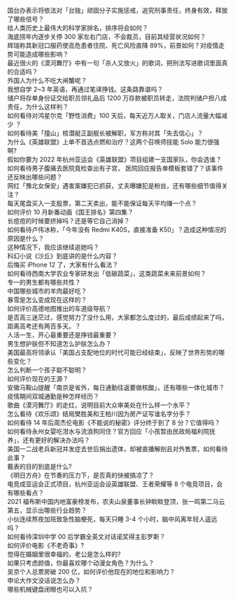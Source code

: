 国台办表示将依法对「台独」顽固分子实施惩戒，追究刑事责任，终身有效，释放了哪些信号？  
给人类历史上最伟大的科学家排名，排序将会如何？  
海底捞年内逐步关停 300 家左右门店，不会裁员，目前其经营状况如何？  
辉瑞称其新冠口服药使高危患者住院、死亡风险直降 89%，前景如何？对疫情走势可能造成哪些影响？  
最近很火的《漠河舞厅》中有一句「杀人又放火」的歌词，把刑法写进歌词里面真的合适吗？  
外国人为什么不吃大闸蟹呢？  
我想自学 2~3 年英语，再通过笔译挣钱。这条路靠谱吗？  
储户将存单身份证交给职员领礼品后 1200 万存款被职员转走，法院判储户担八成责任，为什么这样判？  
如何看待对鸿星尔克「野性消费」100 天后，每天近万人取关，门店人流量大幅减少 ？  
如何看待美「撞山」核潜艇正副舰长被解职，军方称对其「失去信心」？  
为什么《英雄联盟》上单不首选点燃和治疗？这两个召唤师技能 Solo 能力很强啊?  
假如你要为 2022 年杭州亚运会《英雄联盟》项目组建一支国家队，你会选谁？  
如何看待男子腹痛去医院竟检查出有子宫， 医院回应报告单模板套错了？该事件还反映出哪些问题？  
网红「豫北女保安」遇害案嫌犯已抓获，丈夫曝嫌犯是粉丝，还有哪些细节值得关注？  
每天尾盘买入一支股票，第二天卖出，能不能保证每天平均赚一个点？  
如何评价 10 月新番动画《国王排名》第四集？  
长痘痘的时候要挤掉吗？还是等它自己消掉？  
如何看待卢伟冰称，「今年没有 Redmi K40S，直接准备 K50」？造成这种情况的原因是什么？  
这种情况下，我应该继续追她吗？  
科幻小说《沙丘》到底讲的是什么内容？  
后悔买 iPhone 12 了，大家有什么看法？  
如何看待西南大学农业专家研发出「低碳蔬菜」，这类蔬菜未来前景如何？  
专一的男生都有哪些共性？  
中国哪些城市的羊肉最好吃？  
暴雪是怎么变成现在这样的？  
如何评价高德地图推出的车道级导航？  
是否高三迷茫过，感觉努力了没什么用，大家都怎么度过的，最后成绩起来了吗，距离高考还有两百多天。？  
人活一生，开心最重要还是挣钱最重要？  
男生想护肤但不知道怎么护肤怎么办？  
美国最高将领承认「美国占支配地位的时代可能已经结束」，反映了世界形势的哪些变化？  
怎么判断一个孩子聪不聪明？  
如何评价现在的王源？  
安徽马鞍山提醒「南京是省外，每日通勤往返要做核酸」，还有哪些一体化城市？疫情期间双城通勤是种怎样经历？  
歌曲《漠河舞厅》的走红，说明目前大众审美处在什么样一个水平？  
怎么看待《欢乐颂》结局樊胜美和王柏川因为房产证写谁名字分手？  
如何看待 14 年后周杰伦电影《不能说的秘密》评分终于到了 8 分？它值得吗？  
如何看待永州女婴吃泔水与流浪狗同住？官方回应「小孩暂由民政局福利院抚养」，还有更好的解决办法吗？  
美国一二战老兵新冠并发症去世后捐出遗体，却被直播解剖且对外售票，如何看待此事？  
戴表的目的到底是什么?  
《明日方舟》在节奏的压力下，是否真的快被搞凉了？  
电竞成亚运会正式项目，杭州亚运会设英雄联盟、王者荣耀等 8 个电竞项目，会有哪些看点？  
2021 福布斯中国内地富豪榜发布，农夫山泉董事长钟睒睒登顶，张一鸣第二马云第五，显示出哪些行业趋势？  
小伙连续熬夜加班致急性脑梗死，每天只睡 3-4 个小时，脑中风离年轻人遥远吗？  
如何看待深圳中学 00 后学霸全英文对话诺奖得主彭罗斯？  
如何评价电影《不老奇事》?  
觉得在婚姻里很幸福的，老公是怎么样的?  
如果只考虑颜值，你最喜欢哪个动漫女角色？为什么？  
吴京个人总票房破 200 亿，如何评价他现在的地位和影响力？  
申论大作文没话说怎么办？  
哪些机械键盘闭眼也可以入坑？  
